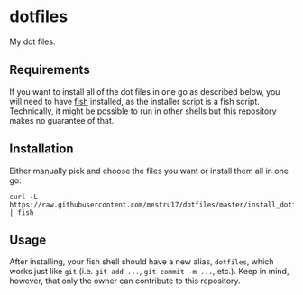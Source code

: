 # dotfiles
My dot files.

## Requirements
If you want to install all of the dot files in one go as described below, you will need to have [fish](https://fishshell.com/) installed, as the installer script is a fish script. Technically, it might be possible to run in other shells but this repository makes no guarantee of that.

## Installation
Either manually pick and choose the files you want or install them all in one go:
```fish
curl -L https://raw.githubusercontent.com/mestru17/dotfiles/master/install_dotfiles.fish | fish
```

## Usage
After installing, your fish shell should have a new alias, `dotfiles`, which works just like `git` (i.e. `git add ...`, `git commit -m ...`, etc.). Keep in mind, however, that only the owner can contribute to this repository.

